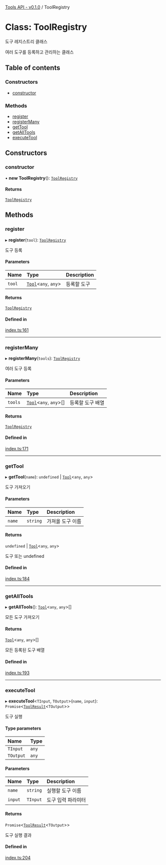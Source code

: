 [Tools API - v0.1.0](../README.md) / ToolRegistry

# Class: ToolRegistry

도구 레지스트리 클래스

여러 도구를 등록하고 관리하는 클래스

## Table of contents

### Constructors

- [constructor](ToolRegistry.md#constructor)

### Methods

- [register](ToolRegistry.md#register)
- [registerMany](ToolRegistry.md#registermany)
- [getTool](ToolRegistry.md#gettool)
- [getAllTools](ToolRegistry.md#getalltools)
- [executeTool](ToolRegistry.md#executetool)

## Constructors

### <a id="constructor" name="constructor"></a> constructor

• **new ToolRegistry**(): [`ToolRegistry`](ToolRegistry.md)

#### Returns

[`ToolRegistry`](ToolRegistry.md)

## Methods

### <a id="register" name="register"></a> register

▸ **register**(`tool`): [`ToolRegistry`](ToolRegistry.md)

도구 등록

#### Parameters

| Name | Type | Description |
| :------ | :------ | :------ |
| `tool` | [`Tool`](../interfaces/Tool.md)\<`any`, `any`\> | 등록할 도구 |

#### Returns

[`ToolRegistry`](ToolRegistry.md)

#### Defined in

[index.ts:161](https://github.com/robotaio/robota/blob/main/packages/tools/src/index.ts#L161)

___

### <a id="registermany" name="registermany"></a> registerMany

▸ **registerMany**(`tools`): [`ToolRegistry`](ToolRegistry.md)

여러 도구 등록

#### Parameters

| Name | Type | Description |
| :------ | :------ | :------ |
| `tools` | [`Tool`](../interfaces/Tool.md)\<`any`, `any`\>[] | 등록할 도구 배열 |

#### Returns

[`ToolRegistry`](ToolRegistry.md)

#### Defined in

[index.ts:171](https://github.com/robotaio/robota/blob/main/packages/tools/src/index.ts#L171)

___

### <a id="gettool" name="gettool"></a> getTool

▸ **getTool**(`name`): `undefined` \| [`Tool`](../interfaces/Tool.md)\<`any`, `any`\>

도구 가져오기

#### Parameters

| Name | Type | Description |
| :------ | :------ | :------ |
| `name` | `string` | 가져올 도구 이름 |

#### Returns

`undefined` \| [`Tool`](../interfaces/Tool.md)\<`any`, `any`\>

도구 또는 undefined

#### Defined in

[index.ts:184](https://github.com/robotaio/robota/blob/main/packages/tools/src/index.ts#L184)

___

### <a id="getalltools" name="getalltools"></a> getAllTools

▸ **getAllTools**(): [`Tool`](../interfaces/Tool.md)\<`any`, `any`\>[]

모든 도구 가져오기

#### Returns

[`Tool`](../interfaces/Tool.md)\<`any`, `any`\>[]

모든 등록된 도구 배열

#### Defined in

[index.ts:193](https://github.com/robotaio/robota/blob/main/packages/tools/src/index.ts#L193)

___

### <a id="executetool" name="executetool"></a> executeTool

▸ **executeTool**\<`TInput`, `TOutput`\>(`name`, `input`): `Promise`\<[`ToolResult`](../interfaces/ToolResult.md)\<`TOutput`\>\>

도구 실행

#### Type parameters

| Name | Type |
| :------ | :------ |
| `TInput` | `any` |
| `TOutput` | `any` |

#### Parameters

| Name | Type | Description |
| :------ | :------ | :------ |
| `name` | `string` | 실행할 도구 이름 |
| `input` | `TInput` | 도구 입력 파라미터 |

#### Returns

`Promise`\<[`ToolResult`](../interfaces/ToolResult.md)\<`TOutput`\>\>

도구 실행 결과

#### Defined in

[index.ts:204](https://github.com/robotaio/robota/blob/main/packages/tools/src/index.ts#L204)
